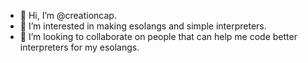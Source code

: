 - 👋 Hi, I’m @creationcap.
- 👀 I’m interested in making esolangs and simple interpreters.
- 💞️ I’m looking to collaborate on people that can help me code better interpreters for my esolangs.
